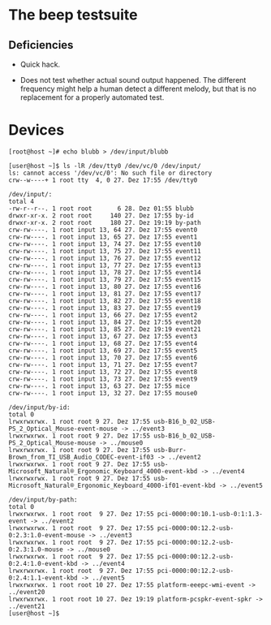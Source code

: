 The beep testsuite
==================

Deficiencies
------------

  * Quick hack.

  * Does not test whether actual sound output happened. The different
    frequency might help a human detect a different melody, but that
    is no replacement for a properly automated test.


Devices
=======

    [root@host ~]# echo blubb > /dev/input/blubb

    [user@host ~]$ ls -lR /dev/tty0 /dev/vc/0 /dev/input/
    ls: cannot access '/dev/vc/0': No such file or directory
    crw--w----+ 1 root tty  4, 0 27. Dez 17:55 /dev/tty0

    /dev/input/:
    total 4
    -rw-r--r--. 1 root root       6 28. Dez 01:55 blubb
    drwxr-xr-x. 2 root root     140 27. Dez 17:55 by-id
    drwxr-xr-x. 2 root root     180 27. Dez 19:19 by-path
    crw-rw----. 1 root input 13, 64 27. Dez 17:55 event0
    crw-rw----. 1 root input 13, 65 27. Dez 17:55 event1
    crw-rw----. 1 root input 13, 74 27. Dez 17:55 event10
    crw-rw----. 1 root input 13, 75 27. Dez 17:55 event11
    crw-rw----. 1 root input 13, 76 27. Dez 17:55 event12
    crw-rw----. 1 root input 13, 77 27. Dez 17:55 event13
    crw-rw----. 1 root input 13, 78 27. Dez 17:55 event14
    crw-rw----. 1 root input 13, 79 27. Dez 17:55 event15
    crw-rw----. 1 root input 13, 80 27. Dez 17:55 event16
    crw-rw----. 1 root input 13, 81 27. Dez 17:55 event17
    crw-rw----. 1 root input 13, 82 27. Dez 17:55 event18
    crw-rw----. 1 root input 13, 83 27. Dez 17:55 event19
    crw-rw----. 1 root input 13, 66 27. Dez 17:55 event2
    crw-rw----. 1 root input 13, 84 27. Dez 17:55 event20
    crw-rw----. 1 root input 13, 85 27. Dez 19:19 event21
    crw-rw----. 1 root input 13, 67 27. Dez 17:55 event3
    crw-rw----. 1 root input 13, 68 27. Dez 17:55 event4
    crw-rw----. 1 root input 13, 69 27. Dez 17:55 event5
    crw-rw----. 1 root input 13, 70 27. Dez 17:55 event6
    crw-rw----. 1 root input 13, 71 27. Dez 17:55 event7
    crw-rw----. 1 root input 13, 72 27. Dez 17:55 event8
    crw-rw----. 1 root input 13, 73 27. Dez 17:55 event9
    crw-rw----. 1 root input 13, 63 27. Dez 17:55 mice
    crw-rw----. 1 root input 13, 32 27. Dez 17:55 mouse0

    /dev/input/by-id:
    total 0
    lrwxrwxrwx. 1 root root 9 27. Dez 17:55 usb-B16_b_02_USB-PS_2_Optical_Mouse-event-mouse -> ../event3
    lrwxrwxrwx. 1 root root 9 27. Dez 17:55 usb-B16_b_02_USB-PS_2_Optical_Mouse-mouse -> ../mouse0
    lrwxrwxrwx. 1 root root 9 27. Dez 17:55 usb-Burr-Brown_from_TI_USB_Audio_CODEC-event-if03 -> ../event2
    lrwxrwxrwx. 1 root root 9 27. Dez 17:55 usb-Microsoft_Natural®_Ergonomic_Keyboard_4000-event-kbd -> ../event4
    lrwxrwxrwx. 1 root root 9 27. Dez 17:55 usb-Microsoft_Natural®_Ergonomic_Keyboard_4000-if01-event-kbd -> ../event5

    /dev/input/by-path:
    total 0
    lrwxrwxrwx. 1 root root  9 27. Dez 17:55 pci-0000:00:10.1-usb-0:1:1.3-event -> ../event2
    lrwxrwxrwx. 1 root root  9 27. Dez 17:55 pci-0000:00:12.2-usb-0:2.3:1.0-event-mouse -> ../event3
    lrwxrwxrwx. 1 root root  9 27. Dez 17:55 pci-0000:00:12.2-usb-0:2.3:1.0-mouse -> ../mouse0
    lrwxrwxrwx. 1 root root  9 27. Dez 17:55 pci-0000:00:12.2-usb-0:2.4:1.0-event-kbd -> ../event4
    lrwxrwxrwx. 1 root root  9 27. Dez 17:55 pci-0000:00:12.2-usb-0:2.4:1.1-event-kbd -> ../event5
    lrwxrwxrwx. 1 root root 10 27. Dez 17:55 platform-eeepc-wmi-event -> ../event20
    lrwxrwxrwx. 1 root root 10 27. Dez 19:19 platform-pcspkr-event-spkr -> ../event21
    [user@host ~]$
